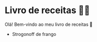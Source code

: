 # Livro de receitas  :man_cook: #

Olá! Bem-vindo ao meu livro de receitas :wave:

-  Strogonoff de frango

